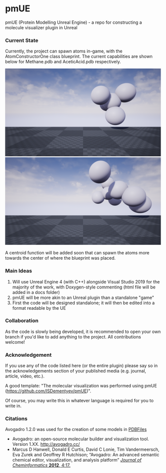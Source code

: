 # pmUE
pmUE (Protein Modelling Unreal Engine) - a repo for constructing a molecule visualizer plugin in Unreal

### Current State
Currently, the project can spawn atoms in-game, with the AtomConstructorOne class blueprint. The current capabilities are shown below for Methane.pdb and AceticAcid.pdb respectively.

![Methane](https://github.com/ISDementyev/pmUE/blob/main/Screenshots/SpawnedMethane.png "Spawned Methane")
![AceticAcid](https://github.com/ISDementyev/pmUE/blob/main/Screenshots/SpawnedAceticAcid.png "Spawned Acetic Acid")

A centroid function will be added soon that can spawn the atoms more towards the center of where the blueprint was placed.

### Main Ideas
1. Will use Unreal Engine 4 (with C++) alongside Visual Studio 2019 for the majority of the work, with Doxygen-style commenting (html file will be added in a docs folder)
2. pmUE will be more akin to an Unreal plugin than a standalone "game"
3. First the code will be designed standalone; it will then be edited into a format readable by the UE

### Collaboration
As the code is slowly being developed, it is recommended to open your own branch if you'd like to add anything to the project. All contributions welcome!

### Acknowledgement
If you use any of the code listed here (or the entire plugin) please say so in the acknowledgements section of your published media (e.g. journal, article, video, etc.).

A good template: "The molecular visualization was performed using pmUE (https://github.com/ISDementyev/pmUE)".

Of course, you may write this in whatever language is required for you to write in.

### Citations
Avogadro 1.2.0 was used for the creation of some models in [PDBFiles](https://github.com/ISDementyev/pmUE/tree/main/PDBFiles)
- Avogadro: an open-source molecular builder and visualization tool. Version 1.XX. http://avogadro.cc/
- Marcus D Hanwell, Donald E Curtis, David C Lonie, Tim Vandermeersch, Eva Zurek and Geoffrey R Hutchison; “Avogadro: An advanced semantic chemical editor, visualization, and analysis platform” [*Journal of Cheminformatics* **2012**, 4:17.](http://www.jcheminf.com/content/4/1/17)
